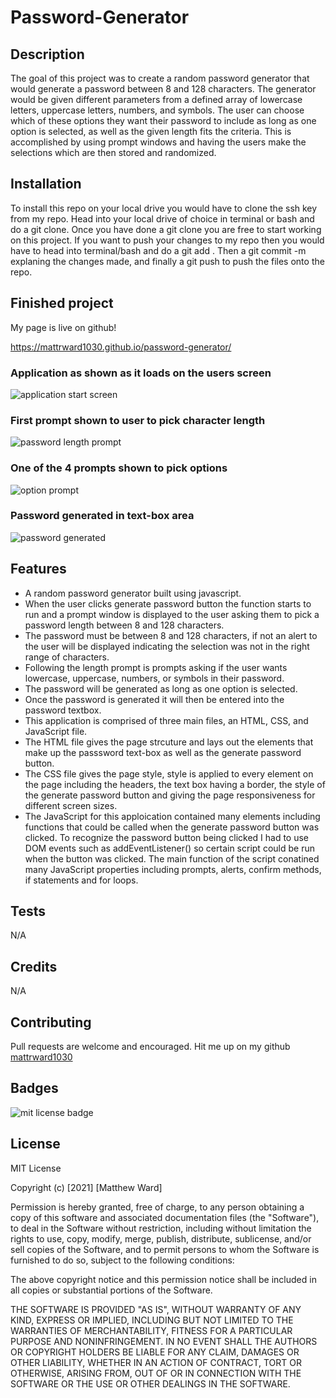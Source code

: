 # Password-Generator

## Description 

The goal of this project was to create a random password generator that would generate a password between 8 and 128 characters. The generator would be given different parameters from a defined array of lowercase letters, uppercase letters, numbers, and symbols. The user can choose which of these options they want their password to include as long as one option is selected, as well as the given length fits the criteria. This is accomplished by using prompt windows and having the users make the selections which are then stored and randomized.

## Installation 

To install this repo on your local drive you would have to clone the ssh key from my repo. Head into your local drive of choice in terminal or bash and do a git clone. Once you have done a git clone you are free to start working on this project. If you want to push your changes to my repo then you would have to head into terminal/bash and do a git add . Then a git commit -m explaning the changes made, and finally a git push to push the files onto the repo. 

## Finished project

My page is live on github!

 https://mattrward1030.github.io/password-generator/

 ### Application as shown as it loads on the users screen

 <img src="./assets/images/application.png" alt="application start screen">

 ### First prompt shown to user to pick character length 

 <img src="./assets/images/passwordLength.png" alt="password length prompt">

### One of the 4 prompts shown to pick options

 <img src="./assets/images/option-prompt.png" alt="option prompt">

 ### Password generated in text-box area

 <img src="./assets/images/final-capture.png" alt="password generated">

## Features
<ul>
<li> A random password generator built using javascript.</li>
<li>When the user clicks generate password button the function starts to run and a prompt window is displayed to the user asking them to pick a password length between 8 and 128 characters.</li>
<li>The password must be between 8 and 128 characters, if not an alert to the user will be displayed indicating the selection was not in the right range of characters.</li>
<li>Following the length prompt is prompts asking if the user wants lowercase, uppercase, numbers, or symbols in their password.</li>
<li>The password will be generated as long as one option is selected.
<li>Once the password is generated it will then be entered into the password textbox.</li>
<li>This application is comprised of three main files, an HTML, CSS, and JavaScript file.</li>
<li>The HTML file gives the page strcuture and lays out the elements that make up the passsword text-box as well as the generate password button.</li>
<li>The CSS file gives the page style, style is applied to every element on the page including the headers, the text box having a border, the style of the generate password button and giving the page responsiveness for different screen sizes.</li>
<li>The JavaScript for this apploication contained many elements including functions that could be called when the generate password button was clicked. To recognize the password button being clicked I had to use DOM events such as addEventListener() so certain script could be run when the button was clicked. The main function of the script conatined many JavaScript properties including prompts, alerts, confirm methods, if statements and for loops.</li>
</ul>

## Tests
N/A

## Credits
N/A

## Contributing

Pull requests are welcome and encouraged. Hit me up on my github <a href="https://github.com/mattrward1030">mattrward1030</a>

## Badges
 <img src="https://shields.io/badge/license-MIT-green" alt="mit license badge">

## License

MIT License

Copyright (c) [2021] [Matthew Ward]

Permission is hereby granted, free of charge, to any person obtaining a copy
of this software and associated documentation files (the "Software"), to deal
in the Software without restriction, including without limitation the rights
to use, copy, modify, merge, publish, distribute, sublicense, and/or sell
copies of the Software, and to permit persons to whom the Software is
furnished to do so, subject to the following conditions:

The above copyright notice and this permission notice shall be included in all
copies or substantial portions of the Software.

THE SOFTWARE IS PROVIDED "AS IS", WITHOUT WARRANTY OF ANY KIND, EXPRESS OR
IMPLIED, INCLUDING BUT NOT LIMITED TO THE WARRANTIES OF MERCHANTABILITY,
FITNESS FOR A PARTICULAR PURPOSE AND NONINFRINGEMENT. IN NO EVENT SHALL THE
AUTHORS OR COPYRIGHT HOLDERS BE LIABLE FOR ANY CLAIM, DAMAGES OR OTHER
LIABILITY, WHETHER IN AN ACTION OF CONTRACT, TORT OR OTHERWISE, ARISING FROM,
OUT OF OR IN CONNECTION WITH THE SOFTWARE OR THE USE OR OTHER DEALINGS IN THE
SOFTWARE.
